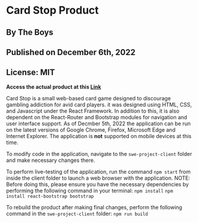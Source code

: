 # Card Stop Product

## By The Boys

## Published on December 6th, 2022

## License: MIT

**Access the actual product at this [Link](https://oldlemonpepper.github.io)**

Card Stop is a small web-based card game designed to discourage gambling addiction for avid card players. it was designed using HTML, CSS, and Javascript under the React Framework. In addition to this, it  is also dependent on the React-Router and Bootstrap modules for navigation and user interface support. As of Decmber 5th, 2022 the application can be run on the latest versions of Google Chrome, Firefox, Microsoft Edge and Internet Explorer. The application is **not** supported on mobile devices at this time.

To modify code in the application, navigate to the `swe-project-client` folder and make necessary changes there.

To perform live-testing of the application, run the command `npm start` from inside the client folder to launch a web browser with the application.
NOTE: Before doing this, please ensure you have the necessary dependencies by performing the following command in your terminal:
`npm install`
`npm install react-bootstrap bootstrap`

To rebuild the product after making final changes, perform the following command in the `swe-project-client` folder:
`npm run build`
